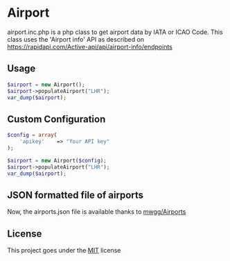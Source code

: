 # Airport

airport.inc.php is a php class to get airport data by IATA or ICAO Code.
This class uses the 'Airport info' API as described on https://rapidapi.com/Active-api/api/airport-info/endpoints


## Usage

```php
$airport = new Airport();
$airport->populateAirport("LHR");
var_dump($airport);
```

## Custom Configuration

```php
$config = array(
	'apikey'	=> "Your API key"
);

$airport = new Airport($config);
$airport->populateAirport("LHR");
var_dump($airport);

```

## JSON formatted file of airports

Now, the airports.json file is available thanks to [mwgg/Airports](https://github.com/mwgg/Airports)

## License

This project goes under the [MIT](https://choosealicense.com/licenses/mit/) license

